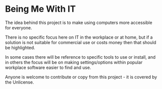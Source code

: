 # Being Me With IT

The idea behind this project is to make using computers more accessible for everyone. 

There is no specific focus here on IT in the workplace or at home, but if a solution is not suitable for commercial use or costs money then that should be highlighted.

In some cases there will be reference to specific tools to use or install, and in others the focus will be on making settings/options within popular workplace software easier to find and use.

Anyone is welcome to contribute or copy from this project - it is covered by the Unlicense.
